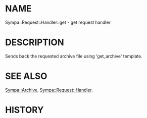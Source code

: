 # NAME

Sympa::Request::Handler::get - get request handler

# DESCRIPTION

Sends back the requested archive file using 'get\_archive' template.

# SEE ALSO

[Sympa::Archive](./Sympa::Archive.3.md), [Sympa::Request::Handler](./Sympa::Request::Handler.3.md).

# HISTORY
